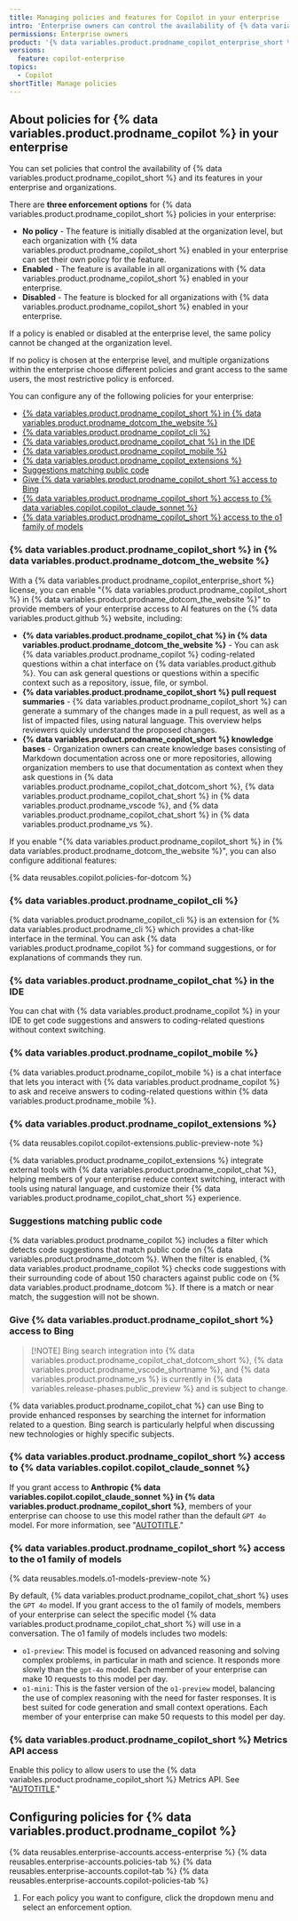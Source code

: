 ```yaml
---
title: Managing policies and features for Copilot in your enterprise
intro: 'Enterprise owners can control the availability of {% data variables.product.prodname_copilot %} and its features for all organizations in the enterprise.'
permissions: Enterprise owners
product: '{% data variables.product.prodname_copilot_enterprise_short %} or {% data variables.product.prodname_copilot_business_short %}'
versions:
  feature: copilot-enterprise
topics:
  - Copilot
shortTitle: Manage policies
---
```


## About policies for {% data variables.product.prodname_copilot %} in your enterprise

You can set policies that control the availability of {% data variables.product.prodname_copilot_short %} and its features in your enterprise and organizations.

There are **three enforcement options** for {% data variables.product.prodname_copilot_short %} policies in your enterprise:

* **No policy** - The feature is initially disabled at the organization level, but each organization with {% data variables.product.prodname_copilot_short %} enabled in your enterprise can set their own policy for the feature.
* **Enabled** - The feature is available in all organizations with {% data variables.product.prodname_copilot_short %} enabled in your enterprise.
* **Disabled** - The feature is blocked for all organizations with {% data variables.product.prodname_copilot_short %} enabled in your enterprise.

If a policy is enabled or disabled at the enterprise level, the same policy cannot be changed at the organization level.

If no policy is chosen at the enterprise level, and multiple organizations within the enterprise choose different policies and grant access to the same users, the most restrictive policy is enforced.

You can configure any of the following policies for your enterprise:

* [{% data variables.product.prodname_copilot_short %} in {% data variables.product.prodname_dotcom_the_website %}](#copilot-in-githubcom)
* [{% data variables.product.prodname_copilot_cli %}](#github-copilot-in-the-cli)
* [{% data variables.product.prodname_copilot_chat %} in the IDE](#github-copilot-chat-in-the-ide)
* [{% data variables.product.prodname_copilot_mobile %}](#github-copilot-chat-in-github-mobile)
* [{% data variables.product.prodname_copilot_extensions %}](#github-copilot-extensions)
* [Suggestions matching public code](#suggestions-matching-public-code)
* [Give {% data variables.product.prodname_copilot_short %} access to Bing](#give-copilot-access-to-bing)
* [{% data variables.product.prodname_copilot_short %} access to {% data variables.copilot.copilot_claude_sonnet %}](#copilot-access-to-claude-35-sonnet)
* [{% data variables.product.prodname_copilot_short %} access to the o1 family of models](#copilot-access-to-the-o1-family-of-models)

### {% data variables.product.prodname_copilot_short %} in {% data variables.product.prodname_dotcom_the_website %}

With a {% data variables.product.prodname_copilot_enterprise_short %} license, you can enable "{% data variables.product.prodname_copilot_short %} in {% data variables.product.prodname_dotcom_the_website %}" to provide members of your enterprise access to AI features on the {% data variables.product.github %} website, including:
* **{% data variables.product.prodname_copilot_chat %} in {% data variables.product.prodname_dotcom_the_website %}** - You can ask {% data variables.product.prodname_copilot %} coding-related questions within a chat interface on {% data variables.product.github %}. You can ask general questions or questions within a specific context such as a repository, issue, file, or symbol.
* **{% data variables.product.prodname_copilot_short %} pull request summaries** - {% data variables.product.prodname_copilot_short %} can generate a summary of the changes made in a pull request, as well as a list of impacted files, using natural language. This overview helps reviewers quickly understand the proposed changes.
* **{% data variables.product.prodname_copilot_short %} knowledge bases** - Organization owners can create knowledge bases consisting of Markdown documentation across one or more repositories, allowing organization members to use that documentation as context when they ask questions in {% data variables.product.prodname_copilot_chat_dotcom_short %}, {% data variables.product.prodname_copilot_chat_short %} in {% data variables.product.prodname_vscode %}, and {% data variables.product.prodname_copilot_chat_short %} in {% data variables.product.prodname_vs %}.

If you enable "{% data variables.product.prodname_copilot_short %} in {% data variables.product.prodname_dotcom_the_website %}", you can also configure additional features:

{% data reusables.copilot.policies-for-dotcom %}

### {% data variables.product.prodname_copilot_cli %}

{% data variables.product.prodname_copilot_cli %} is an extension for {% data variables.product.prodname_cli %} which provides a chat-like interface in the terminal. You can ask {% data variables.product.prodname_copilot %} for command suggestions, or for explanations of commands they run.

### {% data variables.product.prodname_copilot_chat %} in the IDE

You can chat with {% data variables.product.prodname_copilot %} in your IDE to get code suggestions and answers to coding-related questions without context switching.

### {% data variables.product.prodname_copilot_mobile %}

{% data variables.product.prodname_copilot_mobile %} is a chat interface that lets you interact with {% data variables.product.prodname_copilot %} to ask and receive answers to coding-related questions within {% data variables.product.prodname_mobile %}.

### {% data variables.product.prodname_copilot_extensions %}

{% data reusables.copilot.copilot-extensions.public-preview-note %}

{% data variables.product.prodname_copilot_extensions %} integrate external tools with {% data variables.product.prodname_copilot_chat %}, helping members of your enterprise reduce context switching, interact with tools using natural language, and customize their {% data variables.product.prodname_copilot_chat_short %} experience.

### Suggestions matching public code

{% data variables.product.prodname_copilot %} includes a filter which detects code suggestions that match public code on {% data variables.product.prodname_dotcom %}. When the filter is enabled, {% data variables.product.prodname_copilot %} checks code suggestions with their surrounding code of about 150 characters against public code on {% data variables.product.prodname_dotcom %}. If there is a match or near match, the suggestion will not be shown.

### Give {% data variables.product.prodname_copilot_short %} access to Bing

> [!NOTE] Bing search integration into {% data variables.product.prodname_copilot_chat_dotcom_short %}, {% data variables.product.prodname_vscode_shortname %}, and {% data variables.product.prodname_vs %} is currently in {% data variables.release-phases.public_preview %} and is subject to change.

{% data variables.product.prodname_copilot_chat %} can use Bing to provide enhanced responses by searching the internet for information related to a question. Bing search is particularly helpful when discussing new technologies or highly specific subjects.

### {% data variables.product.prodname_copilot_short %} access to {% data variables.copilot.copilot_claude_sonnet %}

If you grant access to **Anthropic {% data variables.copilot.copilot_claude_sonnet %} in {% data variables.product.prodname_copilot_short %}**, members of your enterprise can choose to use this model rather than the default `GPT 4o` model. For more information, see "[AUTOTITLE](/copilot/using-github-copilot/using-claude-sonnet-in-github-copilot)."

### {% data variables.product.prodname_copilot_short %} access to the o1 family of models

{% data reusables.models.o1-models-preview-note %}

By default, {% data variables.product.prodname_copilot_chat_short %} uses the `GPT 4o` model. If you grant access to the o1 family of models, members of your enterprise can select the specific model {% data variables.product.prodname_copilot_chat_short %} will use in a conversation. The o1 family of models includes two models:

* `o1-preview`: This model is focused on advanced reasoning and solving complex problems, in particular in math and science. It responds more slowly than the `gpt-4o` model. Each member of your enterprise can make 10 requests to this model per day.
* `o1-mini`: This is the faster version of the `o1-preview` model, balancing the use of complex reasoning with the need for faster responses. It is best suited for code generation and small context operations. Each member of your enterprise can make 50 requests to this model per day.

### {% data variables.product.prodname_copilot_short %} Metrics API access

Enable this policy to allow users to use the {% data variables.product.prodname_copilot_short %} Metrics API. See "[AUTOTITLE](/rest/copilot/copilot-metrics)."

## Configuring policies for {% data variables.product.prodname_copilot %}

{% data reusables.enterprise-accounts.access-enterprise %}
{% data reusables.enterprise-accounts.policies-tab %}
{% data reusables.enterprise-accounts.copilot-tab %}
{% data reusables.enterprise-accounts.copilot-policies-tab %}
1. For each policy you want to configure, click the dropdown menu and select an enforcement option.
